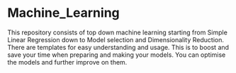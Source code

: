 # Machine_Learning
This repository consists of top down machine learning starting
from Simple Linear Regression down to Model selection and Dimensionality Reduction.
There are templates for easy understanding and usage. This is to boost and save your time when preparing and making your models.
You can optimise the models and further improve on them.
